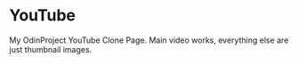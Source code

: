 # YouTube
My OdinProject YouTube Clone Page.
Main video works, everything else are just thumbnail images.
